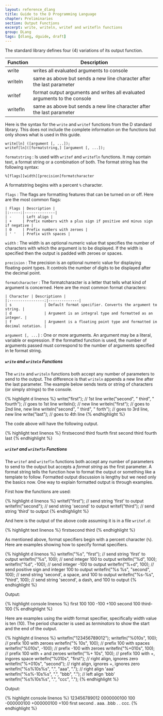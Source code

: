 ```yaml
---
layout: reference_dlang
title: Guide to the D Programming Language
chapter: Preliminaries
section: Output Functions
excerpt: write, writeln, writef and writefln functions
group: DLang
tags: [dlang, dguide, draft]
---
```


The standard library defines four (4) variations of its output function.

| Function | Description |
|----------|-------------|
| write    | writes all evaluated arguments to console |
| writeln  | same as above but sends a new line character after the last parameter |
| writef   | format output arguments and writes all evaluated arguments to the console |
| writefln | same as above but sends a new line character after the last parameter |

Here is the syntax for the `write` and `writef` functions from the D standard library.
This does not include the complete information on the functions but only shows what is used in this guide.

<div markdown='1' class='syntax'>

    write[ln] ([argument [, ...]);
    writef[ln]([formatstring,] [argument [, ...]);
    
`formatstring`
: Is used with `writef` and `writefln` functions.
  It may contain text, a format string or a combination of both.
  The format string has the following syntax:

  ~~~
  %[flags][width][precision]formatcharacter
  ~~~
  
  A formatstring begins with a percent `%` character.
    
  `flags`
  : The flags are formatting features that can be turned on or off.
    Here are the most common flags:

    | Flags | Description |
    |:-----:|--------------|
    | -     | Left align |
    | +     | Prefix numbers with a plus sign if positive and minus sign if negative |
    | 0     | Prefix numbers with zeroes |
    | ' '   | Prefix with spaces |
  
  `width`
  : The width is an optional numeric value that specifies the number of characters with which the argument is to be displayed.
    If the width is specified then the output is padded with zeroes or spaces.
  
  `precision`
  : The precision is an optional numeric value for displaying floating-point types.
    It controls the number of digits to be displayed after the decimal point.
  
  `formatcharacter`
  : The formatcharacter is a letter that tells what kind of argument is concerned.
    Here are the most common format characters:

    | Character | Descriptionn |
    |:----------------:|--------------|
    | s               | Default format specifier. Converts the argument to string. |
    | d               | Argument is an integral type and formatted as an integer. |
    | f               | Argument is a floating point type and formatted in decimal notation. |

`argument [, ...]`
: One or more arguments.
  An argument may be a literal, variable or expression.
  If the formatted function is used, the number of arguments passed must correspond to the number of arguments specified in te format string.

</div>

##### `write` and `writeln` Functions

The `write` and `writeln` functions both accept any number of parameters to send to the output.
The difference is that `writeln` appends a new line after the last parameter.
The example below sends texts or string of characters (or simply _strings_) to the console.

{% highlight d linenos %}
write("first");                         // 1st line
write("second", " third", " fourth");   // goes to 1st line
writeln();                              // new line
writeln("first");                       // goes to 2nd line, new line
writeln("second", " third", " forth");  // goes to 3rd line, new line
write("last");                          // goes to 4th line
{% endhighlight %}

The code above will have the following output.

{% highlight text linenos %}
firstsecond third fourth
first
second third fourth
last
{% endhighlight %}

##### `writef` and `writefln` Functions

The `writef` and `writefln` functions both accept any number of parameters to send to the output but accepts a _format string_ as the first parameter.
A format string tells the function how to format the output or something like a template to follow.
Formatted output discussion is lengthy but we need only the basics now.
One way to explain formatted output is through examples.

First how the functions are used:

{% highlight d linenos %}
writef("first");                        // send string 'first' to output
writefln("second");                     // send string 'second' to output
writef("third");                        // send string 'third' to output
{% endhighlight %}

And here is the output of the above code assuming it is in a file `writef.d`:

{% highlight text linenos %}
firstsecond
third
{% endhighlight %}

As mentioned above, format specifiers begin with a percent character (`%`).
Here are examples showing how to specify format specifiers.

{% highlight d linenos %}
writefln("%s", "first");                // send string 'first' to output
writefln("%s", 100);                    // send integer 100 to output
writefln("%d", 100);
writefln("%d", -100);                   // send integer -100 to output
writefln("%+d", 100);                   // send positive sign and integer 100 to output
writefln("%s %s", "second", 100);       // send string 'second', a space, and 100 to output
writefln("%s-%s", "third", 100);        // send string 'second', a dash, and 100 to output
{% endhighlight %}

Output:

{% highlight console linenos %}
first
100
100
-100
+100
second 100
third-100
{% endhighlight %}

Here are examples using the _width_ format specifier, specifically width value is ten (10).
The period character is used as _terminators_ to show the start and the end of the output.

{% highlight d linenos %}
writefln("123456789012");
writefln("%010s", 100);                 // prefix 100 with zeroes
writefln("% 10s", 100);                 // prefix 100 with spaces
writefln("%010s", -100);                // prefix -100 with zeroes
writefln("%+010s", 100);                // prefix 100 with + and zeroes
writefln("%+ 10s", 100);                // prefix 100 with +, ingores space
writefln("%010s", "first");             // right align, ignores zero
writefln("%+010s", "second");           // right align, ignores +, ignores zero
writefln("%s%10s%s",  ".", "aaa", "."); // right align 'aaa'
writefln("%s%-10s%s", ".", "bbb", "."); // left align 'bbb'
writefln("%s%10s%s",  ".", "ccc", ".");
{% endhighlight %}

Output:

{% highlight console linenos %}
123456789012
0000000100
       100
-000000100
+000000100
      +100
     first
    second
.       aaa.
.bbb       .
.       ccc.
{% endhighlight %}
